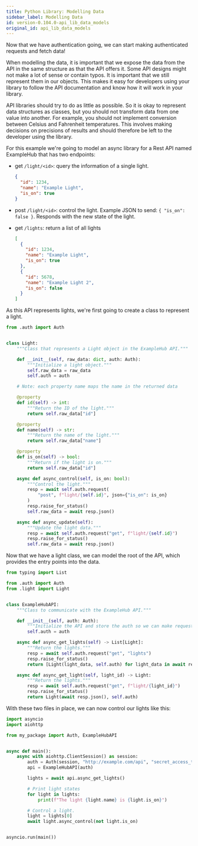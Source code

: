```yaml
---
title: Python Library: Modelling Data
sidebar_label: Modelling Data
id: version-0.104.0-api_lib_data_models
original_id: api_lib_data_models
---
```


Now that we have authentication going, we can start making authenticated requests and fetch data!

When modelling the data, it is important that we expose the data from the API in the same structure as that the API offers it. Some API designs might not make a lot of sense or contain typos. It is important that we still represent them in our objects. This makes it easy for developers using your library to follow the API documentation and know how it will work in your library.

API libraries should try to do as little as possible. So it is okay to represent data structures as classes, but you should not transform data from one value into another. For example, you should not implement conversion between Celsius and Fahrenheit temperatures. This involves making decisions on precisions of results and should therefore be left to the developer using the library.

For this example we're going to model an async library for a Rest API named ExampleHub that has two endpoints:

- get `/light/<id>`: query the information of a single light.

  ```json
  {
    "id": 1234,
    "name": "Example Light",
    "is_on": true
  }
  ```

- post `/light/<id>`: control the light. Example JSON to send: `{ "is_on": false }`. Responds with the new state of the light.

- get `/lights`: return a list of all lights
  ```json
  [
    {
      "id": 1234,
      "name": "Example Light",
      "is_on": true
    },
    {
      "id": 5678,
      "name": "Example Light 2",
      "is_on": false
    }
  ]
  ```

As this API represents lights, we're first going to create a class to represent a light.

```python
from .auth import Auth


class Light:
    """Class that represents a Light object in the ExampleHub API."""

    def __init__(self, raw_data: dict, auth: Auth):
        """Initialize a light object."""
        self.raw_data = raw_data
        self.auth = auth

    # Note: each property name maps the name in the returned data

    @property
    def id(self) -> int:
        """Return the ID of the light."""
        return self.raw_data["id"]

    @property
    def name(self) -> str:
        """Return the name of the light."""
        return self.raw_data["name"]

    @property
    def is_on(self) -> bool:
        """Return if the light is on."""
        return self.raw_data["id"]

    async def async_control(self, is_on: bool):
        """Control the light."""
        resp = await self.auth.request(
            "post", f"light/{self.id}", json={"is_on": is_on}
        )
        resp.raise_for_status()
        self.raw_data = await resp.json()

    async def async_update(self):
        """Update the light data."""
        resp = await self.auth.request("get", f"light/{self.id}")
        resp.raise_for_status()
        self.raw_data = await resp.json()
```

Now that we have a light class, we can model the root of the API, which provides the entry points into the data.

```python
from typing import List

from .auth import Auth
from .light import Light


class ExampleHubAPI:
    """Class to communicate with the ExampleHub API."""

    def __init__(self, auth: Auth):
        """Initialize the API and store the auth so we can make requests."""
        self.auth = auth

    async def async_get_lights(self) -> List[Light]:
        """Return the lights."""
        resp = await self.auth.request("get", "lights")
        resp.raise_for_status()
        return [Light(light_data, self.auth) for light_data in await resp.json()]

    async def async_get_light(self, light_id) -> Light:
        """Return the lights."""
        resp = await self.auth.request("get", f"light/{light_id}")
        resp.raise_for_status()
        return Light(await resp.json(), self.auth)
```

With these two files in place, we can now control our lights like this:

```python
import asyncio
import aiohttp

from my_package import Auth, ExampleHubAPI


async def main():
    async with aiohttp.ClientSession() as session:
        auth = Auth(session, "http://example.com/api", "secret_access_token")
        api = ExampleHubAPI(auth)

        lights = await api.async_get_lights()

        # Print light states
        for light in lights:
            print(f"The light {light.name} is {light.is_on}")

        # Control a light.
        light = lights[0]
        await light.async_control(not light.is_on)


asyncio.run(main())
```
